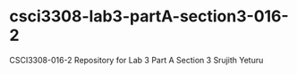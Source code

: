 # csci3308-lab3-partA-section3-016-2
CSCI3308-016-2 Repository for Lab 3 Part A Section 3
Srujith Yeturu

